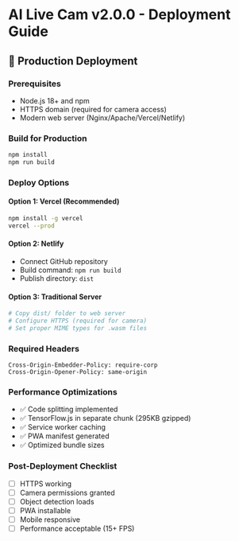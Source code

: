 # AI Live Cam v2.0.0 - Deployment Guide

## 🚀 Production Deployment

### Prerequisites
- Node.js 18+ and npm
- HTTPS domain (required for camera access)
- Modern web server (Nginx/Apache/Vercel/Netlify)

### Build for Production
```bash
npm install
npm run build
```

### Deploy Options

#### Option 1: Vercel (Recommended)
```bash
npm install -g vercel
vercel --prod
```

#### Option 2: Netlify
- Connect GitHub repository
- Build command: `npm run build`
- Publish directory: `dist`

#### Option 3: Traditional Server
```bash
# Copy dist/ folder to web server
# Configure HTTPS (required for camera)
# Set proper MIME types for .wasm files
```

### Required Headers
```
Cross-Origin-Embedder-Policy: require-corp
Cross-Origin-Opener-Policy: same-origin
```

### Performance Optimizations
- ✅ Code splitting implemented
- ✅ TensorFlow.js in separate chunk (295KB gzipped)
- ✅ Service worker caching
- ✅ PWA manifest generated
- ✅ Optimized bundle sizes

### Post-Deployment Checklist
- [ ] HTTPS working
- [ ] Camera permissions granted
- [ ] Object detection loads
- [ ] PWA installable
- [ ] Mobile responsive
- [ ] Performance acceptable (15+ FPS)
